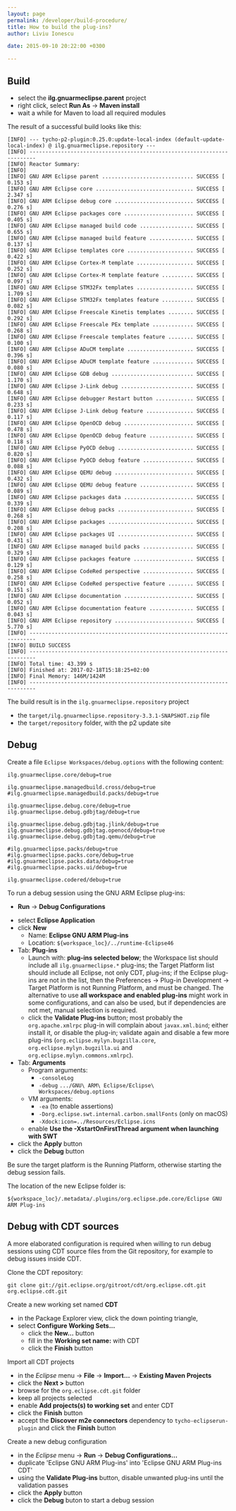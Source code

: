 ```yaml
---
layout: page
permalink: /developer/build-procedure/
title: How to build the plug-ins?
author: Liviu Ionescu

date: 2015-09-10 20:22:00 +0300

---
```


## Build

-   select the **ilg.gnuarmeclipse.parent** project
-   right click, select **Run As** → **Maven install**
-   wait a while for Maven to load all required modules

The result of a successful build looks like this:

```
[INFO] --- tycho-p2-plugin:0.25.0:update-local-index (default-update-local-index) @ ilg.gnuarmeclipse.repository ---
[INFO] ------------------------------------------------------------------------
[INFO] Reactor Summary:
[INFO] 
[INFO] GNU ARM Eclipse parent ............................. SUCCESS [  0.153 s]
[INFO] GNU ARM Eclipse core ............................... SUCCESS [  2.347 s]
[INFO] GNU ARM Eclipse debug core ......................... SUCCESS [  0.276 s]
[INFO] GNU ARM Eclipse packages core ...................... SUCCESS [  0.405 s]
[INFO] GNU ARM Eclipse managed build code ................. SUCCESS [  0.655 s]
[INFO] GNU ARM Eclipse managed build feature .............. SUCCESS [  0.137 s]
[INFO] GNU ARM Eclipse templates core ..................... SUCCESS [  0.422 s]
[INFO] GNU ARM Eclipse Cortex-M template .................. SUCCESS [  0.252 s]
[INFO] GNU ARM Eclipse Cortex-M template feature .......... SUCCESS [  0.097 s]
[INFO] GNU ARM Eclipse STM32Fx templates .................. SUCCESS [  1.709 s]
[INFO] GNU ARM Eclipse STM32Fx templates feature .......... SUCCESS [  0.082 s]
[INFO] GNU ARM Eclipse Freescale Kinetis templates ........ SUCCESS [  0.292 s]
[INFO] GNU ARM Eclipse Freescale PEx template ............. SUCCESS [  0.268 s]
[INFO] GNU ARM Eclipse Freescale templates feature ........ SUCCESS [  0.100 s]
[INFO] GNU ARM Eclipse ADuCM template ..................... SUCCESS [  0.396 s]
[INFO] GNU ARM Eclipse ADuCM template feature ............. SUCCESS [  0.080 s]
[INFO] GNU ARM Eclipse GDB debug .......................... SUCCESS [  1.170 s]
[INFO] GNU ARM Eclipse J-Link debug ....................... SUCCESS [  0.648 s]
[INFO] GNU ARM Eclipse debugger Restart button ............ SUCCESS [  0.233 s]
[INFO] GNU ARM Eclipse J-Link debug feature ............... SUCCESS [  0.117 s]
[INFO] GNU ARM Eclipse OpenOCD debug ...................... SUCCESS [  0.478 s]
[INFO] GNU ARM Eclipse OpenOCD debug feature .............. SUCCESS [  0.118 s]
[INFO] GNU ARM Eclipse PyOCD debug ........................ SUCCESS [  0.820 s]
[INFO] GNU ARM Eclipse PyOCD debug feature ................ SUCCESS [  0.088 s]
[INFO] GNU ARM Eclipse QEMU debug ......................... SUCCESS [  0.432 s]
[INFO] GNU ARM Eclipse QEMU debug feature ................. SUCCESS [  0.089 s]
[INFO] GNU ARM Eclipse packages data ...................... SUCCESS [  0.339 s]
[INFO] GNU ARM Eclipse debug packs ........................ SUCCESS [  0.268 s]
[INFO] GNU ARM Eclipse packages ........................... SUCCESS [  0.208 s]
[INFO] GNU ARM Eclipse packages UI ........................ SUCCESS [  0.431 s]
[INFO] GNU ARM Eclipse managed build packs ................ SUCCESS [  0.329 s]
[INFO] GNU ARM Eclipse packages feature ................... SUCCESS [  0.129 s]
[INFO] GNU ARM Eclipse CodeRed perspective ................ SUCCESS [  0.258 s]
[INFO] GNU ARM Eclipse CodeRed perspective feature ........ SUCCESS [  0.151 s]
[INFO] GNU ARM Eclipse documentation ...................... SUCCESS [  0.052 s]
[INFO] GNU ARM Eclipse documentation feature .............. SUCCESS [  0.043 s]
[INFO] GNU ARM Eclipse repository ......................... SUCCESS [  5.770 s]
[INFO] ------------------------------------------------------------------------
[INFO] BUILD SUCCESS
[INFO] ------------------------------------------------------------------------
[INFO] Total time: 43.399 s
[INFO] Finished at: 2017-02-18T15:18:25+02:00
[INFO] Final Memory: 146M/1424M
[INFO] ------------------------------------------------------------------------
```

The build result is in the `ilg.gnuarmeclipse.repository` project
* the `target/ilg.gnuarmeclipse.repository-3.3.1-SNAPSHOT.zip` file
* the `target/repository` folder, with the p2 update site

## Debug

Create a file `Eclipse Workspaces/debug.options` with the following content:

```
ilg.gnuarmeclipse.core/debug=true

ilg.gnuarmeclipse.managedbuild.cross/debug=true
#ilg.gnuarmeclipse.managedbuild.packs/debug=true

ilg.gnuarmeclipse.debug.core/debug=true
ilg.gnuarmeclipse.debug.gdbjtag/debug=true

ilg.gnuarmeclipse.debug.gdbjtag.jlink/debug=true
ilg.gnuarmeclipse.debug.gdbjtag.openocd/debug=true
ilg.gnuarmeclipse.debug.gdbjtag.qemu/debug=true

#ilg.gnuarmeclipse.packs/debug=true
#ilg.gnuarmeclipse.packs.core/debug=true
#ilg.gnuarmeclipse.packs.data/debug=true
#ilg.gnuarmeclipse.packs.ui/debug=true

ilg.gnuarmeclipse.codered/debug=true
```

To run a debug session using the GNU ARM Eclipse plug-ins:

-   **Run** → **Debug Configurations**
  * select **Eclipse Application**
  * click **New**
    * Name: **Eclipse GNU ARM Plug-ins**
    * Location: `${workspace_loc}/../runtime-Eclipse46`
  * Tab: **Plug-ins**
    * Launch with: **plug-ins selected below**; the Workspace list should include all `ilg.gnuarmeclipse.*` plug-ins; the Target Platform list should include all Eclipse, not only CDT, plug-ins; if the Eclipse plug-ins are not in the list, then the Preferences → Plug-in Development -> Target Platform is not Running Platform, and must be changed. The alternative to use **all workspace and enabled plug-ins** might work in some configurations, and can also be used, but if dependencies are not met, manual selection is required.
    * click the **Validate Plug-ins** button; most probably the `org.apache.xmlrpc` plug-in will complain about `javax.xml.bind`; either install it, or disable the plug-in; validate again and disable a few more plug-ins (`org.eclipse.mylyn.bugzilla.core`, `org.eclipse.mylyn.bugzilla.ui` and `org.eclipse.mylyn.commons.xmlrpc`).
  * Tab: **Arguments**
    * Program arguments:
      * `-consoleLog`
      * `-debug` `.../GNU\ ARM\ Eclipse/Eclipse\ Workspaces/debug.options`
    * VM arguments:
      * `-ea` (to enable assertions)
      * `-Dorg.eclipse.swt.internal.carbon.smallFonts` (only on macOS)
      * `-Xdock:icon=../Resources/Eclipse.icns`
    * enable **Use the -XstartOnFirstThread argument when launching with SWT**
  * click the **Apply** button
  * click the **Debug** button

Be sure the target platform is the Running Platform, otherwise starting the debug session fails.

The location of the new Eclipse folder is:

```
${workspace_loc}/.metadata/.plugins/org.eclipse.pde.core/Eclipse GNU ARM Plug-ins
```

## Debug with CDT sources

A more elaborated configuration is required when willing to run debug sessions using CDT source files from the Git repository, for example to debug issues inside CDT.

Clone the CDT repository:

```
git clone git://git.eclipse.org/gitroot/cdt/org.eclipse.cdt.git org.eclipse.cdt.git
```

Create a new working set named **CDT**

* in the Package Explorer view, click the down pointing triangle, 
* select **Configure Working Sets...** 
  * click the **New...** button
  * fill in the **Working set name:** with CDT
  * click the **Finish** button
  
Import all CDT projects

* in the _Eclipse_ menu → **File** → **Import...** → **Existing Maven Projects**
* click the **Next >** button
* browse for the `org.eclipse.cdt.git` folder
* keep all projects selected
* enable **Add projects(s) to working set** and enter CDT
* click the **Finish** button
* accept the **Discover m2e connectors** dependency to `tycho-eclipserun-plugin` and click the **Finish** button

Create a new debug configuration

* in the _Eclipse_ menu → **Run** → **Debug Configurations...**
* duplicate 'Eclipse GNU ARM Plug-ins' into 'Eclipse GNU ARM Plug-ins CDT'
* using the **Validate Plug-ins** button, disable unwanted plug-ins until the validation passes
* click the **Apply** button
* click the **Debug** buton to start a debug session



